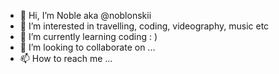 - 👋 Hi, I’m Noble aka @noblonskii
- 👀 I’m interested in travelling, coding, videography, music etc
- 🌱 I’m currently learning coding : )
- 💞️ I’m looking to collaborate on ...
- 📫 How to reach me ...

<!---
noblonskii/noblonskii is a ✨ special ✨ repository because its `README.md` (this file) appears on your GitHub profile.
You can click the Preview link to take a look at your changes.
--->
